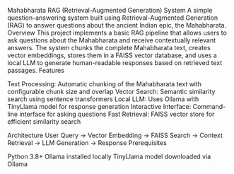 Mahabharata RAG (Retrieval-Augmented Generation) System
A simple question-answering system built using Retrieval-Augmented Generation (RAG) to answer questions about the ancient Indian epic, the Mahabharata.
Overview
This project implements a basic RAG pipeline that allows users to ask questions about the Mahabharata and receive contextually relevant answers. The system chunks the complete Mahabharata text, creates vector embeddings, stores them in a FAISS vector database, and uses a local LLM to generate human-readable responses based on retrieved text passages.
Features

Text Processing: Automatic chunking of the Mahabharata text with configurable chunk size and overlap
Vector Search: Semantic similarity search using sentence transformers
Local LLM: Uses Ollama with TinyLlama model for response generation
Interactive Interface: Command-line interface for asking questions
Fast Retrieval: FAISS vector store for efficient similarity search

Architecture
User Query → Vector Embedding → FAISS Search → Context Retrieval → LLM Generation → Response
Prerequisites

Python 3.8+
Ollama installed locally
TinyLlama model downloaded via Ollama
